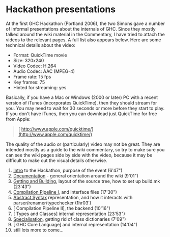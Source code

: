 # Hackathon presentations


At the first GHC Hackathon (Portland 2006), the two Simons gave a number of informal presentations about the internals of GHC.  Since they mostly talked around the wiki material in the Commentary, I have tried to attach the videos to the relevant pages.  A full list also appears below. Here are some technical details about the video:

- Format: QuickTime movie
- Size: 320x240
- Video Codec: H.264
- Audio Codec: AAC (MPEG-4)
- Frame rate: 15 fps
- Key frames: 75
- Hinted for streaming: yes


Basically, if you have a Mac or Windows (2000 or later) PC with a recent version of iTunes (incorporates QuickTime), then they should stream for you.  You may need to wait for 30 seconds or more before they start to play.  If you don't have iTunes, then you can download just QuickTime for free from Apple:

> [ http://www.apple.com/quicktime/](http://www.apple.com/quicktime/)


The quality of the audio or (particularly) video may not be great.  They are intended mostly as a guide to the wiki commentary, so try to make sure you can see the wiki pages side by side with the video, because it may be difficult to make out the visual details otherwise.

1. [ Intro](http://video.google.com/videoplay?docid=-5234070039625162234) to the Hackathon, purpose of the event (6'47")
1. [ Documentation](http://video.google.com/videoplay?docid=-948887441048207316) - general orientation around the wiki (9'01")
1. [ Getting and Building](http://video.google.com/videoplay?docid=7166458546326012899), layout of the source tree, how to set up build.mk (23'43")
1. [ Compilation Pipeline I](http://video.google.com/videoplay?docid=-4326420154219711812), and interface files (17'30")
1. [ Abstract Syntax](http://video.google.com/videoplay?docid=-8782356823569862556) representation, and how it interacts with parser/renamer/typechecker (1hr03')
1. \[ Compilation Pipeline II\], the backend (10'16")
1. \[ Types and Classes\] internal representation (23'53")
1. [ Specialisation](http://video.google.com/videoplay?docid=4856710845953456851), getting rid of class dictionaries (7'09")
1. \[ GHC Core Language\] and internal representation (14'04")
1. still lots more to come...
